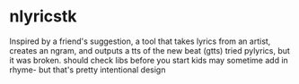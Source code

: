 # nlyricstk
Inspired by a friend's suggestion, a tool that takes lyrics from an artist, creates an ngram, and outputs a tts of the new beat (gtts)
tried pylyrics, but it was broken. should check libs before you start kids
may sometime add in rhyme- but that's pretty intentional design
